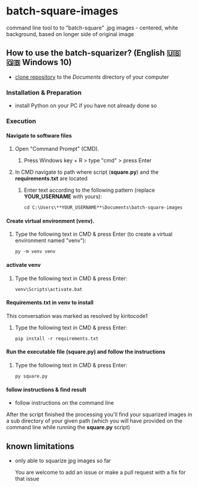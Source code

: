 # batch-square-images
command line tool to to "batch-square" .jpg images - centered, white background, based on longer side of original image

## How to use the batch-squarizer? (English 🇺🇸 🇬🇧 Windows 10)
- [clone repository](https://docs.github.com/en/repositories/creating-and-managing-repositories/cloning-a-repository) to the *Documents* directory of your computer

### Installation & Preparation
- install Python on your PC if you have not already done so

### Execution

#### Navigate to software files

1.  Open "Command Prompt" (CMD).

    1.  Press Windows key + R > type "cmd" > press Enter

2.  In CMD navigate to path where script (**square.py**) and the **requirements.txt** are located
    1. Enter text according to the following pattern (replace **YOUR_USERNAME** with yours):
        
        `cd C:\Users\**YOUR_USERNAME**\Documents\batch-square-images`

#### Create virtual environment (venv).

1.  Type the following text in CMD & press Enter (to create a virtual environment named "venv"):
    
    `py -m venv venv`

#### activate venv

1.  Type the following text in CMD & press Enter:

    `venv\Scripts\activate.bat`

#### **Requirements.txt in venv to install**
This conversation was marked as resolved by kiritocode1

1.  Type the following text in CMD & press Enter:

    `pip install -r requirements.txt`

#### Run the executable file (**square.py**) and follow the instructions

1.  Type the following text in CMD & press Enter:

    `py square.py`

#### follow instructions & find result

- follow instructions on the command line

After the script finished the processing you'll find your squarized images in a sub directory of your given path (which you will have provided on the command line while running the **square.py** script)

## known limitations

- only able to squarize jpg images so far

    You are welcome to add an issue or make a pull request with a fix for that issue
